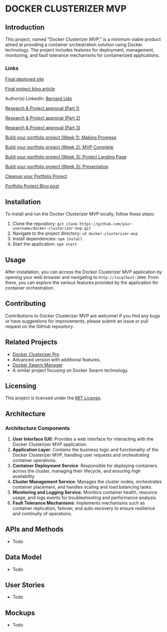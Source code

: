 # DOCKER CLUSTERIZER MVP 


## Introduction
This project, named "Docker Clusterizer MVP," is a minimum viable product 
aimed at providing a container orchestration solution using Docker technology. 
The project includes features for deployment, management, monitoring, 
and fault tolerance mechanisms for containerized applications.


### Links
[Final deployed site](https://7bernie.github.io/docker_clusterizer-MVP)

[Final project blog article](https://medium.com/@bernardbassie/my-journey-of-building-the-docker-clusterizer-mvp-trials-learnings-and-accomplishments-b74e2cc4dd8e)

Author(s) LinkedIn: [Bernard Udo](https://www.linkedin.com/in/bernard-udo-817a9592)

[Research & Project approval (Part 1)](https://intranet.alxswe.com/projects/361)

[Research & Project approval (Part 2)](https://intranet.alxswe.com/projects/571)

[Research & Project approval (Part 3)](https://intranet.alxswe.com/projects/572)

[Build your portfolio project (Week 1): Making Progress](https://intranet.alxswe.com/projects/312)

[Build your portfolio project (Week 2): MVP Complete](https://intranet.alxswe.com/projects/564)

[Build your portfolio project (Week 3): Project Landing Page](https://intranet.alxswe.com/projects/565)

[Build your portfolio project (Week 3): Presentation](https://intranet.alxswe.com/projects/573)

[Cleanup your Portfolio Project](https://intranet.alxswe.com/projects/567)

[Portfolio Project Blog post](https://intranet.alxswe.com/projects/566)


## Installation
To install and run the Docker Clusterizer MVP locally, follow these steps:
1. Clone the repository: `git clone https://github.com/your-username/docker-clusterizer-mvp.git`
2. Navigate to the project directory: `cd docker-clusterizer-mvp`
3. Install dependencies: `npm install`
4. Start the application: `npm start`

## Usage
After installation, you can access the Docker Clusterizer MVP application 
by opening your web browser and navigating to `http://localhost:3000`. From there, 
you can explore the various features provided by the application for container orchestration.

## Contributing
Contributions to Docker Clusterizer MVP are welcome! 
If you find any bugs or have suggestions for improvements, 
please submit an issue or pull request on the GitHub repository.

## Related Projects
- [Docker Clusterizer Pro](https://github.com/your-username/docker-clusterizer-pro) 
- Advanced version with additional features.
- [Docker Swarm Manager](https://github.com/your-username/docker-swarm-manager) 
- A similar project focusing on Docker Swarm technology.

## Licensing
This project is licensed under the [MIT License](LICENSE).

## Architecture
### Architecture Components
1. **User Interface (UI)**: Provides a web interface for 
interacting with the Docker Clusterizer MVP application.
2. **Application Layer**: Contains the business logic and functionality 
of the Docker Clusterizer MVP, handling user requests and orchestrating container operations.
3. **Container Deployment Service**: Responsible for deploying containers across the cluster, 
managing their lifecycle, and ensuring high availability.
4. **Cluster Management Service**: Manages the cluster nodes, orchestrates container placement, 
and handles scaling and load balancing tasks.
5. **Monitoring and Logging Service**: Monitors container health, resource usage, 
and logs events for troubleshooting and performance analysis.
6. **Fault Tolerance Mechanisms**: Implements mechanisms such as container replication, 
failover, and auto-recovery to ensure resilience and continuity of operations.


## APIs and Methods
- Todo

## Data Model
- Todo

## User Stories
- Todo

## Mockups
- Todo
